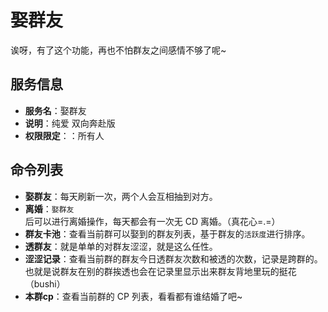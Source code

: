 # 娶群友
诶呀，有了这个功能，再也不怕群友之间感情不够了呢~

## 服务信息
- **服务名**：娶群友
- **说明**：纯爱 双向奔赴版
- **权限限定**：：所有人

## 命令列表
- **娶群友**：每天刷新一次，两个人会互相抽到对方。
- **离婚**：`娶群友`后可以进行离婚操作，每天都会有一次无 CD 离婚。（真花心=.=）
- **群友卡池**：查看当前群可以娶到的群友列表，基于群友的`活跃度`进行排序。
- **透群友**：就是单单的对群友涩涩，就是这么任性。
- **涩涩记录**：查看当前群的群友今日透群友次数和被透的次数，记录是跨群的。也就是说群友在别的群挨透也会在记录里显示出来群友背地里玩的挺花（bushi）
- **本群cp**：查看当前群的 CP 列表，看看都有谁结婚了吧~